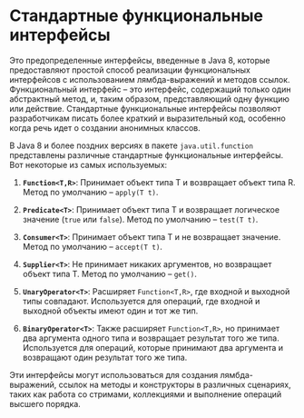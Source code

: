 # Стандартные функциональные интерфейсы 

Это предопределенные интерфейсы, введенные в Java 8, которые предоставляют простой способ реализации функциональных интерфейсов с использованием лямбда-выражений и методов ссылок. 
Функциональный интерфейс – это интерфейс, содержащий только один абстрактный метод, и, таким образом, представляющий одну функцию или действие. 
Стандартные функциональные интерфейсы позволяют разработчикам писать более краткий и выразительный код, особенно когда речь идет о создании анонимных классов.

В Java 8 и более поздних версиях в пакете `java.util.function` представлены различные стандартные функциональные интерфейсы. Вот некоторые из самых используемых:

1. **`Function<T,R>`**: Принимает объект типа T и возвращает объект типа R. Метод по умолчанию – `apply(T t)`.

2. **`Predicate<T>`**: Принимает объект типа T и возвращает логическое значение (`true` или `false`). Метод по умолчанию – `test(T t)`.

3. **`Consumer<T>`**: Принимает объект типа T и не возвращает значение. Метод по умолчанию – `accept(T t)`.

4. **`Supplier<T>`**: Не принимает никаких аргументов, но возвращает объект типа T. Метод по умолчанию – `get()`.

5. **`UnaryOperator<T>`**: Расширяет `Function<T,R>`, где входной и выходной типы совпадают. Используется для операций, где входной и выходной объекты имеют один и тот же тип.

6. **`BinaryOperator<T>`**: Также расширяет `Function<T,R>`, но принимает два аргумента одного типа и возвращает результат того же типа. Используется для операций, которые принимают два аргумента и возвращают один результат того же типа.

Эти интерфейсы могут использоваться для создания лямбда-выражений, ссылок на методы и конструкторы в различных сценариях, таких как работа со стримами, коллекциями и выполнение операций высшего порядка.



